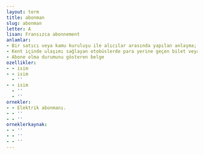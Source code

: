 ```yaml
---
layout: term
title: abonman
slug: abonman
letter: A
lisan: Fransızca abonnement
anlamlar:
- Bir satıcı veya kamu kuruluşu ile alıcılar arasında yapılan anlaşma; sürdürüm
- Kent içinde ulaşımı sağlayan otobüslerde para yerine geçen bilet veya kart
- Abone olma durumunu gösteren belge
ozellikler:
- - isim
- - isim
  - ''
- - isim
  - ''
  - ''
ornekler:
- - Elektrik abonmanı.
- - ''
- - ''
orneklerkaynak:
- - ''
- - ''
- - ''
---
```

